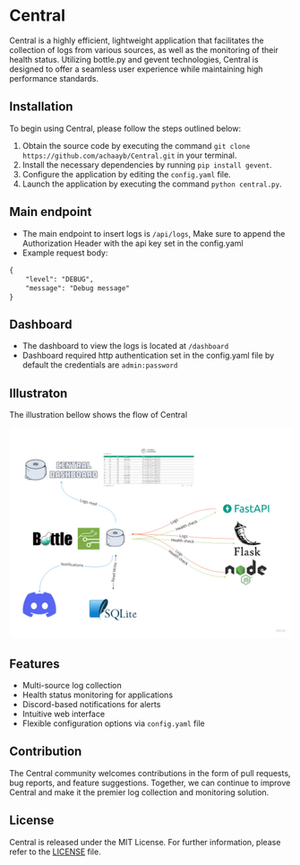 # Central

Central is a highly efficient, lightweight application that facilitates the collection of logs from various sources, as well as the monitoring of their health status. Utilizing bottle.py and gevent technologies, Central is designed to offer a seamless user experience while maintaining high performance standards.

## Installation

To begin using Central, please follow the steps outlined below:

1. Obtain the source code by executing the command `git clone https://github.com/achaayb/Central.git` in your terminal.
2. Install the necessary dependencies by running `pip install gevent`.
3. Configure the application by editing the `config.yaml` file.
4. Launch the application by executing the command `python central.py`.

## Main endpoint

- The main endpoint to insert logs is `/api/logs`, Make sure to append the Authorization Header with the api key set in the config.yaml
- Example request body: 

```
{
    "level": "DEBUG",
    "message": "Debug message"
}
```

## Dashboard

- The dashboard to view the logs is located at `/dashboard`
- Dashboard required http authentication set in the config.yaml file by default the credentials are `admin:password`

## Illustraton

The illustration bellow shows the flow of Central

![Central Flow](/static/flow.jpg)

## Features

- Multi-source log collection
- Health status monitoring for applications
- Discord-based notifications for alerts
- Intuitive web interface
- Flexible configuration options via `config.yaml` file

## Contribution

The Central community welcomes contributions in the form of pull requests, bug reports, and feature suggestions. Together, we can continue to improve Central and make it the premier log collection and monitoring solution.

## License

Central is released under the MIT License. For further information, please refer to the [LICENSE](https://github.com/achaayb/Central/blob/master/LICENSE) file.